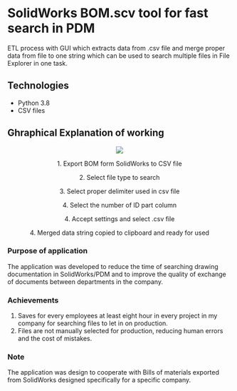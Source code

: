 # SolidWorks BOM.scv tool for fast search in PDM

ETL process with GUI which extracts data from .csv file and merge proper data from file to one string which can be used to search multiple files in File Explorer in one task.


<!--
<p align="center">
<img src="README_gif_kanban.gif" width="400" height="200">
</p>  
 algo tu dać gifa ;) -->

## Technologies
* Python 3.8
* CSV files

## Ghraphical Explanation of working
<!-- grafic_explain.png -->
<p align="center">
<img src="README_grafic_explain.png">
</p>

<p align="center">
1. Export BOM form SolidWorks to CSV file
</p>
<p align="center">
2. Select file type to search
</p>
<p align="center">
3. Select proper delimiter used in csv file
</p>
<p align="center">
4. Select the number of ID part column
</p>
<p align="center">
4. Accept settings  and select .csv file
</p>
<p align="center">
4. Merged data string copied to clipboard and ready for used
</p>


### Purpose of application
The application was developed to reduce the time of searching drawing documentation in SolidWorks/PDM and to improve the quality of exchange of documents between departments in the company.
### Achievements
1. Saves for every employees at least eight hour in every project in my company for searching files to let in on production.
2. Files are not manually selected for production, reducing human errors and the cost of mistakes.
### Note
The application was design to cooperate with Bills of materials exported from SolidWorks  designed specifically for a specific company.

